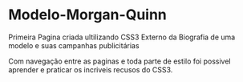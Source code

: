 # Modelo-Morgan-Quinn
 Primeira Pagina criada ultilizando CSS3 Externo da Biografia de uma modelo e suas campanhas publicitárias

Com navegação entre as paginas e toda parte de estilo foi possivel aprender e praticar os incriveis recusos do CSS3.
